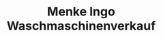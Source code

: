 ---
title: "Menke Ingo Waschmaschinenverkauf"
url: /loeningen/menke-ingo-waschmaschinenverkauf/
shop: Haushaltsgeräte
---